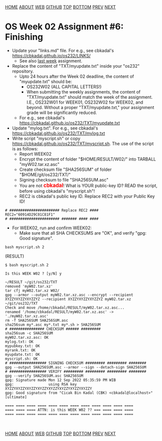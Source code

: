 ---
---
[HOME](index.md)
[ABOUT](README.md)
[WEB](https://osp4diss.vlsm.org/)
[GITHUB](https://github.com/os2xx/osp4diss/)
[TOP](#)
[BOTTOM](#endofpage)
[PREV](W02-10.md)
[NEXT](AOS.md#idx02)

# OS Week 02 Assignment #6: Finishing

* Update your "links.md" file. For e.g., see cbkadal's <https://cbkadal.github.io/os232/LINKS/>
  * See also [last week](W01-03.md) assignment.
* Replace the content of "TXT/myupdate.txt" inside your "os232" repository.
  * Upto 24 hours after the Week 02 deadline, the content of "myupdate.txt" should be:
    * OS232W02 (ALL CAPITAL LETTERS!)
    * When submitting the weekly assignments, the content of "TXT/myupdate.txt" should match
      the week of the assignment. I.E., OS232W01 for WEEK01, OS232W02 for WEEK02, and beyond.
      Without a proper "TXT/myupdate.txt," your assignment grade will be significantly reduced.
  * For e.g., see cbkadal's <https://cbkadal.github.io/os232/TXT/myupdate.txt>
* Update "mylog.txt". For e.g., see cbkadal's <https://cbkadal.github.io/os232/TXT/mylog.txt>
* Write script "myscript.sh" or copy <https://cbkadal.github.io/os232/TXT/myscript.sh>.
  The use of the script is as follows:
  * Report WEEK02
  * Encrypt the content of folder "$HOME/RESULT/W02/" into TARBALL "myW02.tar.xz.asc"
  * Create checksum file "SHA256SUM" of folder "$HOME/git/os232/TXT/"
  * Signing checksum to file "SHA256SUM.asc"
  * You are not <span style="color:red; font-weight:bold; font-size:larger;">cbkadal</span>!
    What is YOUR public-key ID? READ the script, before using cbkadal's "myscript.sh"!
  * REC2 is cbkadal's public key ID.  Replace REC2 with your Public Key ID!

```
# ####################### Replace REC2 ####
REC2="60914D29C01C81F1"
# ####################### ####### #### ####

```

* For WEEK02, run and confirm WEEK02:
  * Make sure that all SHA CHECKSUMS are "OK", and verify "gpg: Good signature".


```
bash myscript.sh 2

```

(RESULT)
```
$ bash myscript.sh 2

Is this WEEK W02 ? [y/N] y

~/RESULT ~/git/os232/TXT
removed 'myW02.tar.xz'
tar cfj myW02.tar.xz W02/
gpg --armor --output myW02.tar.xz.asc --encrypt --recipient XYZZYXYZZYXYZZYZ --recipient XYZZYXYZZYXYZZYZ myW02.tar.xz
~/git/os232/TXT
Check and move /home/cbkadal/RESULT/myW02.tar.xz.asc...
renamed '/home/cbkadal/RESULT/myW02.tar.xz.asc' -> './myW02.tar.xz.asc'
rm -f SHA256SUM SHA256SUM.asc
sha256sum my*.asc my*.txt my*.sh > SHA256SUM
# ################ CHECKSUM ###### #########
sha256sum -c SHA256SUM
myW02.tar.xz.asc: OK
mylog.txt: OK
mypubkey.txt: OK
myrank.txt: OK
myupdate.txt: OK
myscript.sh: OK
# ################# SIGNING CHECKSUM ######### ######### ########
gpg --output SHA256SUM.asc --armor --sign --detach-sign SHA256SUM
# ################# VERIFY ######### ######### ######### ########
gpg --verify SHA256SUM.asc SHA256SUM
gpg: Signature made Mon 12 Sep 2022 05:35:59 PM WIB
gpg:                using RSA key XYZZYXYZZYXYZZYXYZZYXYZZYXYZZYXYZZYXYZZY
gpg: Good signature from "Cicak Bin Kadal (CBK) <cbkadal@localhost>" [ultimate]

==== ==== ==== ==== ==== ==== ==== ==== ==== ==== ==== ====
==== ==== ==== ATTN: is this WEEK W02 ?? === ==== ==== ====
==== ==== ==== ==== ==== ==== ==== ==== ==== ==== ==== ====

```


<br id="endofpage"><br>
[HOME](index.md)
[ABOUT](README.md)
[WEB](https://osp4diss.vlsm.org/)
[GITHUB](https://github.com/os2xx/osp4diss)
[TOP](#)
[BOTTOM](#endofpage)
[PREV](W02-10.md)
[NEXT](AOS.md#idx02)
<br>

